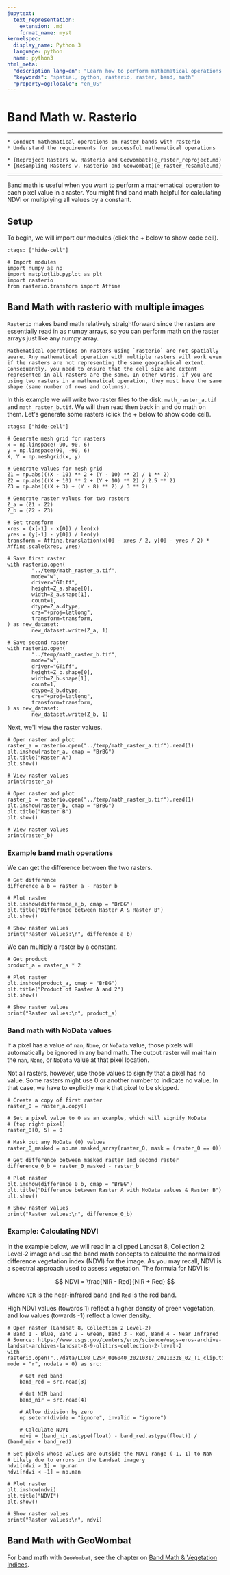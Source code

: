 ```yaml
---
jupytext:
  text_representation:
    extension: .md
    format_name: myst
kernelspec:
  display_name: Python 3
  language: python
  name: python3
html_meta:
  "description lang=en": "Learn how to perform mathematical operations on raster bands using rasterio."
  "keywords": "spatial, python, rasterio, raster, band, math"
  "property=og:locale": "en_US"
---
```


# Band Math w. Rasterio

----------------

```{admonition} Learning Objectives
* Conduct mathematical operations on raster bands with rasterio
* Understand the requirements for successful mathematical operations
```
```{admonition} Review
* [Reproject Rasters w. Rasterio and Geowombat](e_raster_reproject.md)
* [Resampling Rasters w. Rasterio and Geowombat](e_raster_resample.md)
```

----------------

Band math is useful when you want to perform a mathematical operation to each pixel value in a raster. You might find band math helpful for calculating NDVI or multiplying all values by a constant.

## Setup

To begin, we will import our modules (click the + below to show code cell).

```{code-cell} ipython3
:tags: ["hide-cell"]

# Import modules
import numpy as np
import matplotlib.pyplot as plt
import rasterio
from rasterio.transform import Affine
```

## Band Math with rasterio with multiple images

`Rasterio` makes band math relatively straightforward since the rasters are essentially read in as numpy arrays, so you can perform math on the raster arrays just like any numpy array.

```{attention}
Mathematical operations on rasters using `rasterio` are not spatially aware. Any mathematical operation with multiple rasters will work even if the rasters are not representing the same geographical extent. Consequently, you need to ensure that the cell size and extent represented in all rasters are the same. In other words, if you are using two rasters in a mathematical operation, they must have the same shape (same number of rows and columns).
```

In this example we will write two raster files to the disk: `math_raster_a.tif` and `math_raster_b.tif`. We will then read then back in and do math on them. Let's generate some rasters (click the + below to show code cell).

```{code-cell} ipython3
:tags: ["hide-cell"]

# Generate mesh grid for rasters
x = np.linspace(-90, 90, 6)
y = np.linspace(90, -90, 6)
X, Y = np.meshgrid(x, y)

# Generate values for mesh grid
Z1 = np.abs(((X - 10) ** 2 + (Y - 10) ** 2) / 1 ** 2)
Z2 = np.abs(((X + 10) ** 2 + (Y + 10) ** 2) / 2.5 ** 2)
Z3 = np.abs(((X + 3) + (Y - 8) ** 2) / 3 ** 2)

# Generate raster values for two rasters
Z_a = (Z1 - Z2)
Z_b = (Z2 - Z3)

# Set transform
xres = (x[-1] - x[0]) / len(x)
yres = (y[-1] - y[0]) / len(y)
transform = Affine.translation(x[0] - xres / 2, y[0] - yres / 2) * Affine.scale(xres, yres)

# Save first raster
with rasterio.open(
        "../temp/math_raster_a.tif",
        mode="w",
        driver="GTiff",
        height=Z_a.shape[0],
        width=Z_a.shape[1],
        count=1,
        dtype=Z_a.dtype,
        crs="+proj=latlong",
        transform=transform,
) as new_dataset:
        new_dataset.write(Z_a, 1)

# Save second raster
with rasterio.open(
        "../temp/math_raster_b.tif",
        mode="w",
        driver="GTiff",
        height=Z_b.shape[0],
        width=Z_b.shape[1],
        count=1,
        dtype=Z_b.dtype,
        crs="+proj=latlong",
        transform=transform,
) as new_dataset:
        new_dataset.write(Z_b, 1)
```

Next, we'll view the raster values.

```{code-cell} ipython3
# Open raster and plot
raster_a = rasterio.open("../temp/math_raster_a.tif").read(1)
plt.imshow(raster_a, cmap = "BrBG")
plt.title("Raster A")
plt.show()

# View raster values
print(raster_a)
```

```{code-cell} ipython3
# Open raster and plot
raster_b = rasterio.open("../temp/math_raster_b.tif").read(1)
plt.imshow(raster_b, cmap = "BrBG")
plt.title("Raster B")
plt.show()

# View raster values
print(raster_b)
```

### Example band math operations

We can get the difference between the two rasters.

```{code-cell} ipython3
# Get difference
difference_a_b = raster_a - raster_b

# Plot raster
plt.imshow(difference_a_b, cmap = "BrBG")
plt.title("Difference between Raster A & Raster B")
plt.show()

# Show raster values
print("Raster values:\n", difference_a_b)
```

We can multiply a raster by a constant.

```{code-cell} ipython3
# Get product
product_a = raster_a * 2

# Plot raster
plt.imshow(product_a, cmap = "BrBG")
plt.title("Product of Raster A and 2")
plt.show()

# Show raster values
print("Raster values:\n", product_a)
```

### Band math with NoData values

If a pixel has a value of `nan`, `None`, or `NoData` value, those pixels will automatically be ignored in any band math. The output raster will maintain the `nan`, `None`, or `NoData` value at that pixel location.

Not all rasters, however, use those values to signify that a pixel has no value. Some rasters might use 0 or another number to indicate no value. In that case, we have to explicitly mark that pixel to be skipped.

```{code-cell} ipython3
# Create a copy of first raster
raster_0 = raster_a.copy()

# Set a pixel value to 0 as an example, which will signify NoData
# (top right pixel)
raster_0[0, 5] = 0

# Mask out any NoData (0) values
raster_0_masked = np.ma.masked_array(raster_0, mask = (raster_0 == 0))

# Get difference between masked raster and second raster
difference_0_b = raster_0_masked - raster_b

# Plot raster
plt.imshow(difference_0_b, cmap = "BrBG")
plt.title("Difference between Raster A with NoData values & Raster B")
plt.show()

# Show raster values
print("Raster values:\n", difference_0_b)
```

### Example: Calculating NDVI

In the example below, we will read in a clipped Landsat 8, Collection 2 Level-2 image and use the band math concepts to calculate the normalized difference vegetation index (NDVI) for the image. As you may recall, NDVI is a spectral approach used to assess vegetation. The formula for NDVI is:

$$
  NDVI = \frac{NIR - Red}{NIR + Red}
$$

where `NIR` is the near-infrared band and `Red` is the red band.

High NDVI values (towards 1) reflect a higher density of green vegetation, and low values (towards -1) reflect a lower density.

```{code-cell} ipython3
# Open raster (Landsat 8, Collection 2 Level-2)
# Band 1 - Blue, Band 2 - Green, Band 3 - Red, Band 4 - Near Infrared
# Source: https://www.usgs.gov/centers/eros/science/usgs-eros-archive-landsat-archives-landsat-8-9-olitirs-collection-2-level-2
with rasterio.open("../data/LC08_L2SP_016040_20210317_20210328_02_T1_clip.tif", mode = "r", nodata = 0) as src:

    # Get red band
    band_red = src.read(3)

    # Get NIR band
    band_nir = src.read(4)

    # Allow division by zero
    np.seterr(divide = "ignore", invalid = "ignore")

    # Calculate NDVI
    ndvi = (band_nir.astype(float) - band_red.astype(float)) / (band_nir + band_red)

# Set pixels whose values are outside the NDVI range (-1, 1) to NaN
# Likely due to errors in the Landsat imagery
ndvi[ndvi > 1] = np.nan
ndvi[ndvi < -1] = np.nan

# Plot raster
plt.imshow(ndvi)
plt.title("NDVI")
plt.show()

# Show raster values
print("Raster values:\n", ndvi)
```

## Band Math with GeoWombat

For band math with `GeoWombat`, see the chapter on [Band Math & Vegetation Indices](f_rs_band_math.md).
